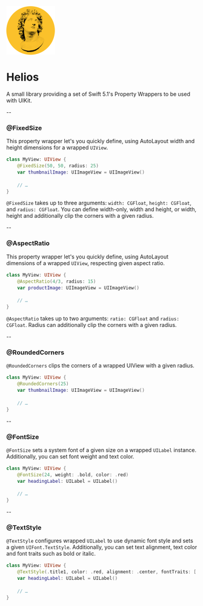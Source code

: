 <img src="images/helios-logo.png" alt="Swift logo" height="128">

# Helios

A small library providing a set of Swift 5.1's Property Wrappers to be used with UIKit.

--

### @FixedSize

This property wrapper let's you quickly define, using AutoLayout width and height dimensions for a wrapped `UIView`.

```swift
class MyView: UIView {
	@FixedSize(50, 50, radius: 25)
	var thumbnailImage: UIImageView = UIImageView()

	// …
}
```

`@FixedSize` takes up to three arguments: `width: CGFloat`, `height: CGFloat`, and `radius: CGFloat`. You can define width-only, width and height, or width, height and additionally clip the corners with a given radius.

--

### @AspectRatio

This property wrapper let's you quickly define, using AutoLayout dimensions of a wrapped `UIView`, respecting given aspect ratio.

```swift
class MyView: UIView {
	@AspectRatio(4/3, radius: 15)
	var productImage: UIImageView = UIImageView()

	// …
}
```

`@AspectRatio` takes up to two arguments: `ratio: CGFloat` and `radius: CGFloat`. Radius can additionally clip the corners with a given radius.

--

### @RoundedCorners

`@RoundedCorners` clips the corners of a wrapped UIView with a given radius.

```swift
class MyView: UIView {
	@RoundedCorners(25)
	var thumbnailImage: UIImageView = UIImageView()

	// …
}
```

--

### @FontSize

`@FontSize` sets a system font of a given size on a wrapped `UILabel` instance. Additionally, you can set font weight and text color.

```swift
class MyView: UIView {
	@FontSize(24, weight: .bold, color: .red)
	var headingLabel: UILabel = UILabel()

	// …
}
```

--

### @TextStyle

`@TextStyle` configures wrapped `UILabel` to use dynamic font style and sets a given `UIFont.TextStyle`. Additionally, you can set text alignment, text color and font traits such as bold or italic.

```swift
class MyView: UIView {
	@TextStyle(.title1, color: .red, alignment: .center, fontTraits: [.bold])
	var headingLabel: UILabel = UILabel()

	// …
}
```

